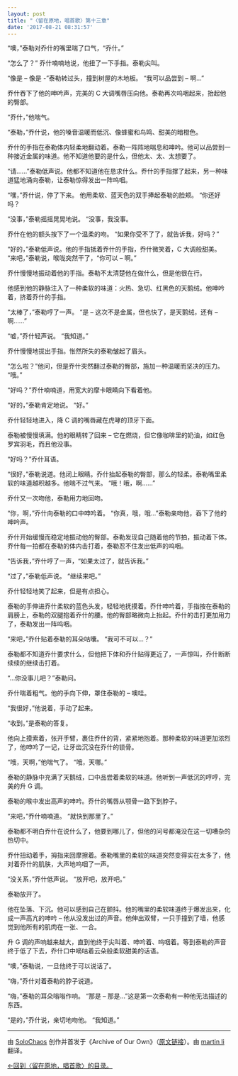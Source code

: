 ```yaml
---
layout: post
title: "〈留在原地，唱首歌〉第十三章"
date: '2017-08-21 08:31:57'
---
```



“噢，”泰勒对乔什的嘴里喘了口气，“乔什。”

“怎么了？” 乔什喃喃地说，他扭了一下手指。泰勒尖叫。

“像是 – 像是 -”泰勒转过头，撞到树屋的木地板。 “我可以品尝到 – 啊…”

乔什吞下了他的呻吟声，完美的 C 大调嘴唇压向他。泰勒再次呜咽起来，抬起他的臀部。

“乔什，”他喘气。

“泰勒，”乔什说，他的嗓音温暖而低沉、像蜂蜜和鸟鸣、甜美的暗橙色。

乔什的手指在泰勒体内轻柔地翻动着。泰勒一阵阵地喘息和呻吟。他可以品尝到一种接近金属的味道。他不知道他要的是什么，但他太、太、太想要了。

“请……”泰勒低声说。他都不知道他在恳求什么。乔什的手指撑了起来，另一种味道猛地涌向泰勒，让泰勒惊得发出一阵呜咽。

“嘿，”乔什说，停了下来。 他用柔软、蓝天色的双手捧起泰勒的脸颊。 “你还好吗？

“没事，”泰勒摇摇晃晃地说。 “没事，我没事。

乔什在他的额头按下了一个温柔的吻。 “如果你受不了了，就告诉我，好吗？”

“好的，”泰勒低声说。他的手指抵着乔什的手指，乔什微笑着，C 大调般甜美。 “来吧，”泰勒说，喉咙突然干了，“你可以 – 啊。”

乔什慢慢地振动着他的手指。泰勒不太清楚他在做什么，但是他很在行。

他感到他的静脉注入了一种柔软的味道：火热、急切、红黑色的天鹅绒。他呻吟着，挤着乔什的手指。

“太棒了，”泰勒哼了一声。 “是 – 这次不是金属，但也快了，是天鹅绒，还有 – 啊……”

“嘘，”乔什轻声说。 “我知道。”

乔什慢慢地拔出手指。怅然所失的泰勒皱起了眉头。

“怎么啦？”他问，但是乔什突然翻过泰勒的臀部，施加一种温暖而坚决的压力。 “哦。”

“好吗？”乔什喃喃道，用宽大的摩卡眼睛向下看着他。

“好的，”泰勒肯定地说。 “好。”

乔什轻轻地进入，降 C 调的嘴唇藏在虎哮的顶牙下面。

泰勒被慢慢填满。他的眼睛转了回来 – 它在燃烧，但它像咖啡里的奶油，如红色罗宾羽毛，而且他没事。

“好吗？”乔什耳语。

“很好，”泰勒说道。他闭上眼睛。乔什抬起泰勒的臀部，那么的轻柔。泰勒嘴里柔软的味道越积越多。他喘不过气来。 “哦！哦，啊……”

乔什又一次吻他，泰勒用力地回吻。

“你，啊，”乔什向泰勒的口中呻吟着。 “你真，哦，哦…”泰勒亲吻他，吞下了他的呻吟声。

乔什开始缓慢而稳定地振动他的臀部。泰勒发现自己随着他的节拍，振动着下体。乔什每一拍都在泰勒的体内击打着，泰勒忍不住发出低声的呜咽。

“告诉我，”乔什哼了一声，“如果太过了，就告诉我。”

“过了，”泰勒低声说。 “继续来吧。”

乔什轻轻地笑了起来，但是有点担心。

泰勒的手伸进乔什柔软的蓝色头发，轻轻地抚摸着。乔什呻吟着，手指按在泰勒的肩膀上，泰勒的双腿抱着乔什的腰。他的臀部略微向上抬起。乔什的击打更加用力了，泰勒发出一阵呜咽。

“来吧，”乔什贴着泰勒的耳朵咕囔。 “我可不可以…？”

泰勒都不知道乔什要求什么，但他把下体和乔什贴得更近了，一声惊叫，乔什断断续续的继续击打着。

“…你没事儿吧？”泰勒问。

乔什喘着粗气。他的手向下伸，罩住泰勒的 – 噢哇。

“我很好，”他说着，手动了起来。

“收到。”是泰勒的答复。

他向上摸索着，张开手臂，裹住乔什的背，紧紧地抱着。那种柔软的味道更加浓烈了，他呻吟了一记，让牙齿沉没在乔什的锁骨。

“哦，天啊，”他喘气了。 “哦，天哪。”

泰勒的静脉中充满了天鹅绒，口中品尝着柔软的味道。他听到一声低沉的哼哼，完美的升 G 调。

泰勒的喉中发出高声的呻吟。乔什的嘴唇从颚骨一路下到脖子。

“来吧，”乔什喃喃道。 “就快到那里了。”

泰勒都不明白乔什在说什么了，他要到哪儿了，但他的问号都淹没在这一切嘈杂的热切中。

乔什扭动着手，拇指来回摩擦着。泰勒嘴里的柔软的味道突然变得实在太多了，他对着乔什的肌肤，大声地呜咽了一声。

“没关系，”乔什低声说。 “放开吧，放开吧。”

泰勒放开了。

他在坠落、下沉。他可以感到自己在颤抖。他的嘴里的柔软味道终于爆发出来，化成一声高亢的呻吟 – 他从没发出过的声音。他伸出双臂，一只手撞到了墙，他感觉到他所有的肌肉在一张、一合。

升 G 调的声响越来越大，直到他终于尖叫着、呻吟着、呜咽着。等到泰勒的声音终于低了下去，乔什口中嘀咕着云朵般柔软甜美的话语。

“噢，”泰勒说，一旦他终于可以说话了。

“嗨，”乔什对着泰勒的脖子说道。

“嗨，”泰勒的耳朵嗡嗡作响。 “那是 – 那是…”这是第一次泰勒有一种他无法描述的东西。

“是的，”乔什说，亲切地吻他。 “我知道。”

- - - - - -

由 [SoloChaos](http://archiveofourown.org/users/SoloChaos/pseuds/SoloChaos) 创作并首发于《Archive of Our Own》（[原文链接](http://archiveofourown.org/works/1822504?view_adult=true)）。由 [martin li](https://twitter.com/mavorites) 翻译。

[←回到〈留在原地，唱首歌〉的目录。](http://www.talklate.org/dun4real/stay-in-place-sing-a-chorus-zhs)


